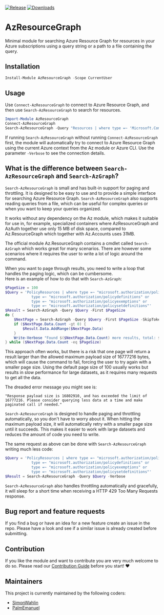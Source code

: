 [![Release]][PSGallery] [![Downloads]][PSGallery]
# AzResourceGraph

Minimal module for searching Azure Resource Graph for resources in your Azure subscriptions using a query string or a path to a file containing the query.

## Installation

```powershell
Install-Module AzResourceGraph -Scope CurrentUser
```

## Usage

Use `Connect-AzResourceGraph` to connect to Azure Resource Graph, and then use `Search-AzResourceGraph` to search for resources.

```powershell
Import-Module AzResourceGraph
Connect-AzResourceGraph
Search-AzResourceGraph -Query "Resources | where type =~ 'Microsoft.Compute/virtualMachines' | project name, location, resourceGroup"
```

If running `Search-AzResourceGraph` without running `Connect-AzResourceGraph` first, the module will automatically try to connect to Azure Resource Graph using the current Azure context from the Az module or Azure CLI. Use the parameter `-Verbose` to see the connection details.

## What is the difference between `Search-AzResourceGraph` and `Search-AzGraph`?

`Search-AzResourceGraph` is small and has built-in support for paging and throttling. It is designed to be easy to use and to provide a simple interface for searching Azure Resource Graph.
`Search-AzResourceGraph` also supports reading queries from a file, which can be useful for complex queries or when you want to keep your queries organized.

It works without any dependency on the Az module, which makes it suitable for use in, for example, specialized containers where AzResourceGraph and AzAuth together use only 15 MB of disk space,
compared to Az.ResourceGraph which together with Az.Accounts uses 31MB.

The official module Az.ResourceGraph contains a cmdlet called `Search-AzGraph` which works great for many scenarios.
There are however some scenarios where it requires the user to write a lot of logic around the command.

When you want to page through results, you need to write a loop that handles the paging logic, which can be cumbersome.  
Here is an example of how to do that with `Search-AzGraph`:

```powershell
$PageSize = 100
$Query = 'PolicyResources | where type =~ "microsoft.authorization/policyassignments" or 
            type =~ "microsoft.authorization/policydefinitions" or 
            type =~ "microsoft.authorization/policyexemptions" or 
            type =~ "microsoft.authorization/policysetdefinitions"'
$Result = Search-AzGraph -Query $Query -First $PageSize
do {
    $NextPage = Search-AzGraph -Query $Query -First $PageSize -SkipToken $Result.SkipToken -Skip $Result.Data.Count
    if ($NextPage.Data.Count -gt 0) {
        $Result.Data.AddRange($NextPage.Data)
    }
    Write-Verbose "Found $($NextPage.Data.Count) more results, total: $($Result.Data.Count)" -Verbose
} while ($NextPage.Data.Count -eq $PageSize)
```

This approach often works, but there is a risk that one page will return a result larger than the allowed maximum payload size of 16777216 bytes, 
which will cause the command to fail, forcing the user to try again with a smaller page size. Using the default page size of 100 usually works but results
in slow performance for large datasets, as it requires many requests to get all the data.

The dreaded error message you might see is:

```plaintext
"Response payload size is 16802910, and has exceeded the limit of 16777216. Please consider querying less data at a time and make paginated call if needed."
```

`Search-AzResourceGraph` is designed to handle paging and throttling automatically, so you don't have to worry about it. When hitting the maximum payload size, it will automatically retry with a smaller page size until it succeeds. This makes it easier to work with large datasets and reduces the amount of code you need to write.

The same request as above can be done with `Search-AzResourceGraph` writing much less code:

```powershell
$Query = 'PolicyResources | where type =~ "microsoft.authorization/policyassignments" or 
            type =~ "microsoft.authorization/policydefinitions" or 
            type =~ "microsoft.authorization/policyexemptions" or 
            type =~ "microsoft.authorization/policysetdefinitions"'
$Result = Search-AzResourceGraph -Query $Query -Verbose
```

`Search-AzResourceGraph` also handles throttling automatically and gracefully, it will sleep for a short time when receiving a HTTP 429 Too Many Requests response.

## Bug report and feature requests

If you find a bug or have an idea for a new feature create an issue in the repo. Please have a look and see if a similar issue is already created before submitting.

## Contribution

If you like the module and want to contribute you are very much welcome to do so. Please read our [Contribution Guide](CONTRIBUTING.md) before you start! ❤

## Maintainers

This project is currently maintained by the following coders:

- [SimonWahlin](https://github.com/SimonWahlin)
- [PalmEmanuel](https://github.com/PalmEmanuel)

<!-- References -->
[Release]: https://img.shields.io/github/v/release/PSBicep/AzResourceGraph?style=for-the-badge&sort=semver
[Downloads]: https://img.shields.io/powershellgallery/dt/AzResourceGraph?style=for-the-badge&labelColor=24c3a0&color=blue&cacheSeconds=3600
[PSGallery]: https://www.powershellgallery.com/packages/AzResourceGraph/